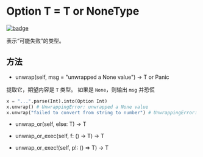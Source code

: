 # Option T = T or NoneType

[![badge](https://img.shields.io/endpoint.svg?url=https%3A%2F%2Fgezf7g7pd5.execute-api.ap-northeast-1.amazonaws.com%2Fdefault%2Fsource_up_to_date%3Fowner%3Derg-lang%26repos%3Derg%26ref%3Dmain%26path%3Ddoc/EN/API/types/classes/Option.md%26commit_hash%3D06f8edc9e2c0cee34f6396fd7c64ec834ffb5352)](https://gezf7g7pd5.execute-api.ap-northeast-1.amazonaws.com/default/source_up_to_date?owner=erg-lang&repos=erg&ref=main&path=doc/EN/API/types/classes/Option.md&commit_hash=06f8edc9e2c0cee34f6396fd7c64ec834ffb5352)

表示“可能失败”的类型。

## 方法

* unwrap(self, msg = "unwrapped a None value") -> T or Panic

提取它，期望内容是 `T` 类型。 如果是 `None`，则输出 `msg` 并恐慌

```python
x = "...".parse(Int).into(Option Int)
x.unwrap() # UnwrappingError: unwrapped a None value
x.unwrap("failed to convert from string to number") # UnwrappingError: failed to convert from string to number
```

* unwrap_or(self, else: T) -> T

* unwrap_or_exec(self, f: () -> T) -> T

* unwrap_or_exec!(self, p!: () => T) -> T
